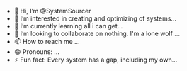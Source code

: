 - 👋 Hi, I’m @SystemSourcer
- 👀 I’m interested in creating and optimizing of systems...
- 🌱 I’m currently learning all i can get...
- 💞️ I’m looking to collaborate on nothing. I'm a lone wolf ...
- 📫 How to reach me ...
- 😄 Pronouns: ...
- ⚡ Fun fact: Every system has a gap, including my own...

<!---
SystemSourcer/SystemSourcer is a ✨ special ✨ repository because its `README.md` (this file) appears on your GitHub profile.
You can click the Preview link to take a look at your changes.
--->
